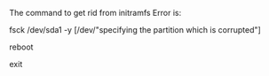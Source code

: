 The command to get rid from initramfs Error is:

fsck /dev/sda1 -y [/dev/"specifying the partition which is corrupted"]

reboot

exit
